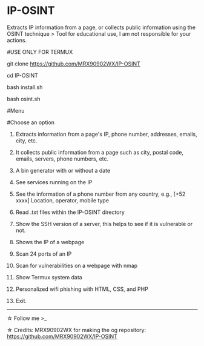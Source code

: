 # IP-OSINT
Extracts IP information from a page, or collects public information using the OSINT technique > Tool for educational use, I am not responsible for your actions.


#USE ONLY FOR TERMUX


git clone https://github.com/MRX90902WX/IP-OSINT


cd IP-OSINT


bash install.sh


bash osint.sh


#Menu 


#Choose an option 
1) Extracts information from a page's IP, phone number, addresses, emails, city, etc.


2) It collects public information from a page such as city, postal code, emails, servers, phone numbers, etc.


3) A bin generator with or without a date


4) See services running on the IP


5) See the information of a phone number from any country, e.g., [+52 xxxx] Location, operator, mobile type


6) Read .txt files within the IP-OSINT directory


7) Show the SSH version of a server, this helps to see if it is vulnerable or not. 


8) Shows the IP of a webpage


9) Scan 24 ports of an IP


10) Scan for vulnerabilities on a webpage with nmap


11) Show Termux system data


12) Personalized wifi phishing with HTML, CSS, and PHP


99) Exit.


*****
☆ Follow me >_


☆ Credits: MRX90902WX for making the og repository: https://github.com/MRX90902WX/IP-OSINT
